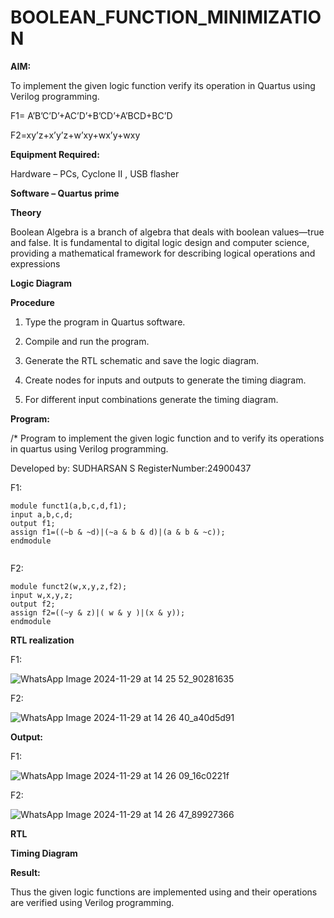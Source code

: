 # BOOLEAN_FUNCTION_MINIMIZATION

**AIM:**

To implement the given logic function verify its operation in Quartus using Verilog programming.

F1= A’B’C’D’+AC’D’+B’CD’+A’BCD+BC’D 

F2=xy’z+x’y’z+w’xy+wx’y+wxy

**Equipment Required:**

Hardware – PCs, Cyclone II , USB flasher

**Software – Quartus prime**

**Theory**

Boolean Algebra is a branch of algebra that deals with boolean values—true and false. It is fundamental to digital logic design and computer science, providing a mathematical framework for describing logical operations and expressions

**Logic Diagram**

**Procedure**

1.	Type the program in Quartus software.

2.	Compile and run the program.

3.	Generate the RTL schematic and save the logic diagram.

4.	Create nodes for inputs and outputs to generate the timing diagram.

5.	For different input combinations generate the timing diagram.


**Program:**

/* Program to implement the given logic function and to verify its operations in quartus using Verilog programming. 

Developed by: SUDHARSAN S RegisterNumber:24900437

F1:
```
module funct1(a,b,c,d,f1);
input a,b,c,d;
output f1;
assign f1=((~b & ~d)|(~a & b & d)|(a & b & ~c));
endmodule


```
F2:

```
module funct2(w,x,y,z,f2);
input w,x,y,z;
output f2;
assign f2=((~y & z)|( w & y )|(x & y));
endmodule

```


**RTL realization**


F1:

![WhatsApp Image 2024-11-29 at 14 25 52_90281635](https://github.com/user-attachments/assets/c2426bf5-3854-4e1b-8c9e-d9321bd37415)

F2:

![WhatsApp Image 2024-11-29 at 14 26 40_a40d5d91](https://github.com/user-attachments/assets/a6764beb-fc93-494a-a2af-486f04f29bb3)


**Output:**


F1:

![WhatsApp Image 2024-11-29 at 14 26 09_16c0221f](https://github.com/user-attachments/assets/8105e5fb-113d-44aa-8d9e-c40011249265)

F2:

![WhatsApp Image 2024-11-29 at 14 26 47_89927366](https://github.com/user-attachments/assets/fd1ca882-9bf8-4902-abb7-3429114452f2)

**RTL**

**Timing Diagram**

**Result:**

Thus the given logic functions are implemented using and their operations are verified using Verilog programming.

